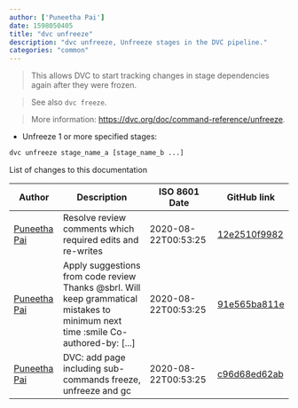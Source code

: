 ```yaml
---
author: ['Puneetha Pai']
date: 1598050405
title: "dvc unfreeze"
description: "dvc unfreeze, Unfreeze stages in the DVC pipeline."
categories: "common"
---
```

> This allows DVC to start tracking changes in stage dependencies again after they were frozen.

> See also `dvc freeze`.

> More information: <https://dvc.org/doc/command-reference/unfreeze>.

- Unfreeze 1 or more specified stages:

```bash
dvc unfreeze stage_name_a [stage_name_b ...]
```
List of changes to this documentation


Author | Description | ISO 8601 Date | GitHub link
------|-----|-----|-----
[Puneetha Pai](mailto:puneethapai29@gmail.com) | Resolve review comments which required edits and re-writes | 2020-08-22T00:53:25 | [12e2510f9982](https://github.com/tldr-pages/tldr/commit/12e2510f9982a355f10034f7c497b08938802db3)
[Puneetha Pai](mailto:21996583+PuneethaPai@users.noreply.github.com) | Apply suggestions from code review Thanks @sbrl. Will keep grammatical mistakes to minimum next time :smile Co-authored-by: [...] | 2020-08-22T00:53:25 | [91e565ba811e](https://github.com/tldr-pages/tldr/commit/91e565ba811e1112dc3e96f46d4b3d2bd96095c2)
[Puneetha Pai](mailto:puneethapai29@gmail.com) | DVC: add page including sub-commands freeze, unfreeze and gc | 2020-08-22T00:53:25 | [c96d68ed62ab](https://github.com/tldr-pages/tldr/commit/c96d68ed62ab4c5ec822fb68cf1a3ebf9aee5199)

